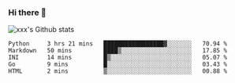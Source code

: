 ### Hi there 👋

<!--
**sdy623/sdy623** is a ✨ _special_ ✨ repository because its `README.md` (this file) appears on your GitHub profile.

Here are some ideas to get you started:

- 🔭 I’m currently working on ...
- 🌱 I’m currently learning ...
- 👯 I’m looking to collaborate on ...
- 🤔 I’m looking for help with ...
- 💬 Ask me about ...
- 📫 How to reach me: ...
- 😄 Pronouns: ...
- ⚡ Fun fact: ...
-->
![xxx's Github stats](https://github-readme-stats.vercel.app/api?username=sdy623&show_icons=true)

<!--START_SECTION:waka-->
```text
Python     3 hrs 21 mins   █████████████████▓░░░░░░░   70.94 % 
Markdown   50 mins         ████▒░░░░░░░░░░░░░░░░░░░░   17.85 % 
INI        14 mins         █▒░░░░░░░░░░░░░░░░░░░░░░░   05.07 % 
Go         9 mins          █░░░░░░░░░░░░░░░░░░░░░░░░   03.43 % 
HTML       2 mins          ▒░░░░░░░░░░░░░░░░░░░░░░░░   00.88 % 
```
<!--END_SECTION:waka-->
